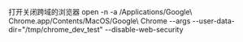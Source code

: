 打开关闭跨域的浏览器
open -n -a /Applications/Google\ Chrome.app/Contents/MacOS/Google\ Chrome --args --user-data-dir="/tmp/chrome_dev_test" --disable-web-security
